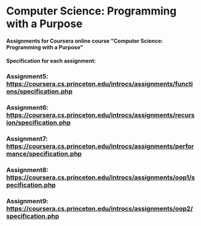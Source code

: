 # Computer Science: Programming with a Purpose

#### Assignments for Coursera online course "Computer Science: Programming with a Purpose"
#### Specification for each assignment:

### Assignment5:  https://coursera.cs.princeton.edu/introcs/assignments/functions/specification.php
### Assignment6:  https://coursera.cs.princeton.edu/introcs/assignments/recursion/specification.php
### Assignment7:  https://coursera.cs.princeton.edu/introcs/assignments/performance/specification.php
### Assignment8:  <br/> https://coursera.cs.princeton.edu/introcs/assignments/oop1/specification.php
### Assignment9:  https://coursera.cs.princeton.edu/introcs/assignments/oop2/specification.php
